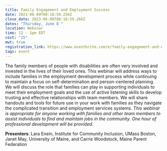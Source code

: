 ```yaml
---
title: Family Engagement and Employment Success
date: 2023-06-09T00:18:59.256Z
close_date: 2023-06-09T00:18:59.266Z
dates: "Thursday, June 8 "
location: Webinar
time: 12 - 1pm EDT
cost: "25"
mwt: true
registration_link: https://www.eventbrite.com/e/family-engagement-and-employment-success-tickets-596775139507
tags: event
---
```

The family members of people with disabilities are often very involved and invested in the lives of their loved ones. This webinar will address ways to include families in the employment development process while continuing to maintain a focus on self-determination and person-centered planning. We will discuss the role that families can play in supporting individuals to meet their employment goals and the use of active listening skills to develop trusting and effective relationships with team members. We will share handouts and tools for future use in your work with families as they navigate the complicated transition and employment services systems. *This webinar is appropriate for anyone working with families and other team members to assist individuals to find and maintain jobs in the community. One hour of professional development will be provided.*

**Presenters**: Lara Enein, Institute for Community Inclusion, UMass Boston, Janet May, University of Maine, and Carrie Woodstock, Maine Parent Federation

